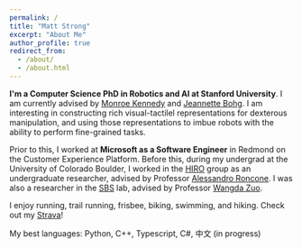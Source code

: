 ```yaml
---
permalink: /
title: "Matt Strong"
excerpt: "About Me"
author_profile: true
redirect_from: 
  - /about/
  - /about.html
---
```


**I'm a Computer Science PhD in Robotics and AI at Stanford University**. I am currently advised by [Monroe Kennedy](https://profiles.stanford.edu/monroe-kennedy) and [Jeannette Bohg](https://web.stanford.edu/~bohg/). I am interesting in constructing rich visual-tactilel representations for dexterous manipulation, and using those representations to imbue robots with the ability to perform fine-grained tasks.

Prior to this, I worked at **Microsoft as a Software Engineer** in Redmond on the Customer Experience Platform. Before this, during my undergrad at the University of Colorado Boulder, I worked in the [HIRO](https://hiro-group.ronc.one) group as an undergraduate researcher, advised by Professor [Alessandro Roncone](https://alessandro.ronc.one/). I was also a researcher in the [SBS](https://www.colorado.edu/lab/sbs) lab, advised by Professor [Wangda Zuo](https://www.colorado.edu/ceae/wangda-zuo).

 

I enjoy running, trail running, frisbee, biking, swimming, and hiking. Check out my [Strava](https://www.strava.com/athletes/26495451)!

My best languages: Python, C++, Typescript, C#, 中文 (in progress)
